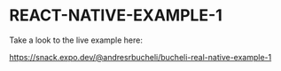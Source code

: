 # REACT-NATIVE-EXAMPLE-1

Take a look to the live example here:

https://snack.expo.dev/@andresrbucheli/bucheli-real-native-example-1
